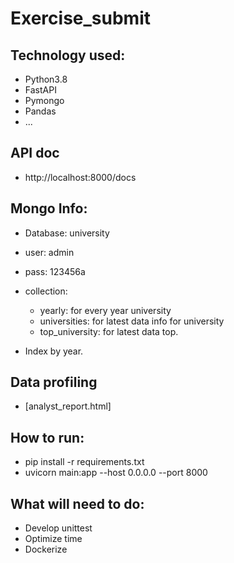 # Exercise_submit
## Technology used:
- Python3.8
- FastAPI
- Pymongo
- Pandas
- ...
## API doc
- http://localhost:8000/docs
## Mongo Info:
- Database: university
- user: admin
- pass: 123456a
- collection: 
    *  yearly: for every year university
    *  universities: for latest data info for university
    *  top_university: for latest data top.
    
- Index by year.
## Data profiling
- [analyst_report.html]
## How to run:
- pip install -r requirements.txt
- uvicorn main:app --host 0.0.0.0 --port 8000
## What will need to do:
- Develop unittest
- Optimize time
- Dockerize
